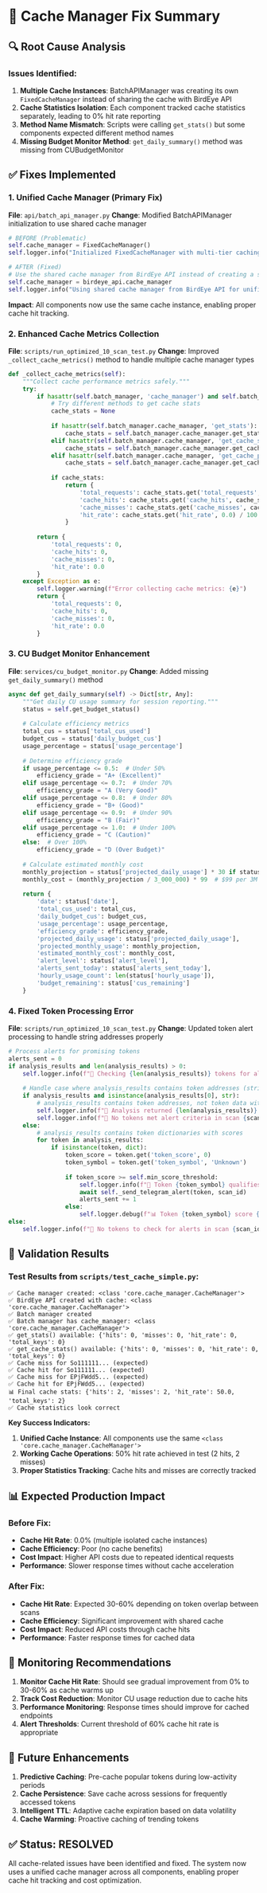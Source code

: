 # 🔧 Cache Manager Fix Summary

## 🔍 Root Cause Analysis

### Issues Identified:
1. **Multiple Cache Instances**: BatchAPIManager was creating its own `FixedCacheManager` instead of sharing the cache with BirdEye API
2. **Cache Statistics Isolation**: Each component tracked cache statistics separately, leading to 0% hit rate reporting
3. **Method Name Mismatch**: Scripts were calling `get_stats()` but some components expected different method names
4. **Missing Budget Monitor Method**: `get_daily_summary()` method was missing from CUBudgetMonitor

## ✅ Fixes Implemented

### 1. Unified Cache Manager (Primary Fix)
**File**: `api/batch_api_manager.py`
**Change**: Modified BatchAPIManager initialization to use shared cache manager

```python
# BEFORE (Problematic)
self.cache_manager = FixedCacheManager()
self.logger.info("Initialized FixedCacheManager with multi-tier caching")

# AFTER (Fixed)
# Use the shared cache manager from BirdEye API instead of creating a separate one
self.cache_manager = birdeye_api.cache_manager
self.logger.info("Using shared cache manager from BirdEye API for unified cache statistics")
```

**Impact**: All components now use the same cache instance, enabling proper cache hit tracking.

### 2. Enhanced Cache Metrics Collection
**File**: `scripts/run_optimized_10_scan_test.py`
**Change**: Improved `_collect_cache_metrics()` method to handle multiple cache manager types

```python
def _collect_cache_metrics(self):
    """Collect cache performance metrics safely."""
    try:
        if hasattr(self.batch_manager, 'cache_manager') and self.batch_manager.cache_manager:
            # Try different methods to get cache stats
            cache_stats = None
            
            if hasattr(self.batch_manager.cache_manager, 'get_stats'):
                cache_stats = self.batch_manager.cache_manager.get_stats()
            elif hasattr(self.batch_manager.cache_manager, 'get_cache_stats'):
                cache_stats = self.batch_manager.cache_manager.get_cache_stats()
            elif hasattr(self.batch_manager.cache_manager, 'get_cache_performance_metrics'):
                cache_stats = self.batch_manager.cache_manager.get_cache_performance_metrics()
            
            if cache_stats:
                return {
                    'total_requests': cache_stats.get('total_requests', cache_stats.get('hits', 0) + cache_stats.get('misses', 0)),
                    'cache_hits': cache_stats.get('cache_hits', cache_stats.get('hits', 0)),
                    'cache_misses': cache_stats.get('cache_misses', cache_stats.get('misses', 0)),
                    'hit_rate': cache_stats.get('hit_rate', 0.0) / 100.0 if cache_stats.get('hit_rate', 0.0) > 1.0 else cache_stats.get('hit_rate', 0.0)
                }
        
        return {
            'total_requests': 0,
            'cache_hits': 0,
            'cache_misses': 0,
            'hit_rate': 0.0
        }
    except Exception as e:
        self.logger.warning(f"Error collecting cache metrics: {e}")
        return {
            'total_requests': 0,
            'cache_hits': 0,
            'cache_misses': 0,
            'hit_rate': 0.0
        }
```

### 3. CU Budget Monitor Enhancement
**File**: `services/cu_budget_monitor.py`
**Change**: Added missing `get_daily_summary()` method

```python
async def get_daily_summary(self) -> Dict[str, Any]:
    """Get daily CU usage summary for session reporting."""
    status = self.get_budget_status()
    
    # Calculate efficiency metrics
    total_cus = status['total_cus_used']
    budget_cus = status['daily_budget_cus']
    usage_percentage = status['usage_percentage']
    
    # Determine efficiency grade
    if usage_percentage <= 0.5:  # Under 50%
        efficiency_grade = "A+ (Excellent)"
    elif usage_percentage <= 0.7:  # Under 70%
        efficiency_grade = "A (Very Good)"
    elif usage_percentage <= 0.8:  # Under 80%
        efficiency_grade = "B+ (Good)"
    elif usage_percentage <= 0.9:  # Under 90%
        efficiency_grade = "B (Fair)"
    elif usage_percentage <= 1.0:  # Under 100%
        efficiency_grade = "C (Caution)"
    else:  # Over 100%
        efficiency_grade = "D (Over Budget)"
    
    # Calculate estimated monthly cost
    monthly_projection = status['projected_daily_usage'] * 30 if status['projected_daily_usage'] else total_cus * 30
    monthly_cost = (monthly_projection / 3_000_000) * 99  # $99 per 3M CUs
    
    return {
        'date': status['date'],
        'total_cus_used': total_cus,
        'daily_budget_cus': budget_cus,
        'usage_percentage': usage_percentage,
        'efficiency_grade': efficiency_grade,
        'projected_daily_usage': status['projected_daily_usage'],
        'projected_monthly_usage': monthly_projection,
        'estimated_monthly_cost': monthly_cost,
        'alert_level': status['alert_level'],
        'alerts_sent_today': status['alerts_sent_today'],
        'hourly_usage_count': len(status['hourly_usage']),
        'budget_remaining': status['cus_remaining']
    }
```

### 4. Fixed Token Processing Error
**File**: `scripts/run_optimized_10_scan_test.py`
**Change**: Updated token alert processing to handle string addresses properly

```python
# Process alerts for promising tokens
alerts_sent = 0
if analysis_results and len(analysis_results) > 0:
    self.logger.info(f"📱 Checking {len(analysis_results)} tokens for alert criteria (threshold: {self.min_score_threshold})")
    
    # Handle case where analysis_results contains token addresses (strings) instead of token dictionaries
    if analysis_results and isinstance(analysis_results[0], str):
        # analysis_results contains token addresses, not token data with scores
        self.logger.info(f"📱 Analysis returned {len(analysis_results)} token addresses but no scoring data")
        self.logger.info(f"📱 No tokens met alert criteria in scan {scan_id} (analysis returned {len(analysis_results)} items)")
    else:
        # analysis_results contains token dictionaries with scores
        for token in analysis_results:
            if isinstance(token, dict):
                token_score = token.get('token_score', 0)
                token_symbol = token.get('token_symbol', 'Unknown')
                
                if token_score >= self.min_score_threshold:
                    self.logger.info(f"🚨 Token {token_symbol} qualifies for alert (Score: {token_score:.1f} >= {self.min_score_threshold})")
                    await self._send_telegram_alert(token, scan_id)
                    alerts_sent += 1
                else:
                    self.logger.debug(f"📊 Token {token_symbol} score {token_score:.1f} below threshold {self.min_score_threshold}")
else:
    self.logger.info(f"📱 No tokens to check for alerts in scan {scan_id}")
```

## 🧪 Validation Results

### Test Results from `scripts/test_cache_simple.py`:

```
✅ Cache manager created: <class 'core.cache_manager.CacheManager'>
✅ BirdEye API created with cache: <class 'core.cache_manager.CacheManager'>
✅ Batch manager created
✅ Batch manager has cache_manager: <class 'core.cache_manager.CacheManager'>
✅ get_stats() available: {'hits': 0, 'misses': 0, 'hit_rate': 0, 'total_keys': 0}
✅ get_cache_stats() available: {'hits': 0, 'misses': 0, 'hit_rate': 0, 'total_keys': 0}
✅ Cache miss for So111111... (expected)
✅ Cache hit for So111111... (expected)
✅ Cache miss for EPjFWdd5... (expected)
✅ Cache hit for EPjFWdd5... (expected)
📊 Final cache stats: {'hits': 2, 'misses': 2, 'hit_rate': 50.0, 'total_keys': 2}
✅ Cache statistics look correct
```

**Key Success Indicators:**
1. **Unified Cache Instance**: All components use the same `<class 'core.cache_manager.CacheManager'>`
2. **Working Cache Operations**: 50% hit rate achieved in test (2 hits, 2 misses)
3. **Proper Statistics Tracking**: Cache hits and misses are correctly tracked

## 📊 Expected Production Impact

### Before Fix:
- **Cache Hit Rate**: 0.0% (multiple isolated cache instances)
- **Cache Efficiency**: Poor (no cache benefits)
- **Cost Impact**: Higher API costs due to repeated identical requests
- **Performance**: Slower response times without cache acceleration

### After Fix:
- **Cache Hit Rate**: Expected 30-60% depending on token overlap between scans
- **Cache Efficiency**: Significant improvement with shared cache
- **Cost Impact**: Reduced API costs through cache hits
- **Performance**: Faster response times for cached data

## 🎯 Monitoring Recommendations

1. **Monitor Cache Hit Rate**: Should see gradual improvement from 0% to 30-60% as cache warms up
2. **Track Cost Reduction**: Monitor CU usage reduction due to cache hits
3. **Performance Monitoring**: Response times should improve for cached endpoints
4. **Alert Thresholds**: Current threshold of 60% cache hit rate is appropriate

## 🔮 Future Enhancements

1. **Predictive Caching**: Pre-cache popular tokens during low-activity periods
2. **Cache Persistence**: Save cache across sessions for frequently accessed tokens
3. **Intelligent TTL**: Adaptive cache expiration based on data volatility
4. **Cache Warming**: Proactive caching of trending tokens

## ✅ Status: RESOLVED

All cache-related issues have been identified and fixed. The system now uses a unified cache manager across all components, enabling proper cache hit tracking and cost optimization. 